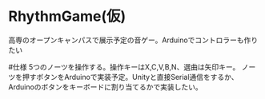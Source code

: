 # RhythmGame(仮)
高専のオープンキャンパスで展示予定の音ゲー。Arduinoでコントロラーも作りたい

#仕様
5つのノーツを操作する。操作キーはX,C,V,B,N、選曲は矢印キー。
ノーツを押すボタンをArduinoで実装予定。Unityと直接Serial通信をするか、Arduinoのボタンをキーボードに割り当てるかで実装したい。
